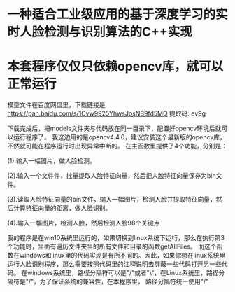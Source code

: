 # 一种适合工业级应用的基于深度学习的实时人脸检测与识别算法的C++实现
# 本套程序仅仅只依赖opencv库，就可以正常运行
模型文件在百度网盘里，下载链接是
 https://pan.baidu.com/s/1Cvw9925YhwsJosNB9fd5MQ 提取码: ev9g

下载完成后，把models文件夹与代码放在同一目录下，配置好opencv环境后就可以运行程序了。
我这边用的是opencv4.4.0，建议安装这个最新版的opencv库，不然就可能在程序运行时出现异常中断的。
在主函数里提供了4个功能，分别是：

(1).输入一幅图片，做人脸检测。

(2).输入一个文件件，批量提取人脸特征向量，然后把人脸特征向量保存为bin文件。

(3).读取人脸特征向量的bin文件，输入一幅图片，检测人脸并提取特征向量，然后计算特征向量的距离，做人脸识别。

(4).输入一幅图片，检测人脸，然后检测人脸98个关键点

我的程序是在win10系统里运行的，如果切换到linux系统下运行，那么在执行第3个功能时，里面有遍历文件夹里的所有文件和目录的函数getAllFiles。
而这个函数在windows和linux里的代码实现是有所不同的。因此，如果你想在linux系统里运行人脸识别程序，那么需要按照代码里的注释说明去屏蔽一些代码打开另一些代码。
在windows系统里，路径分隔符可以是"/"或者"\\"，在Linux系统里，路径分隔符是"/"，为了保证系统的兼容性，在本程序里，
路径分隔符统一使用"/"
